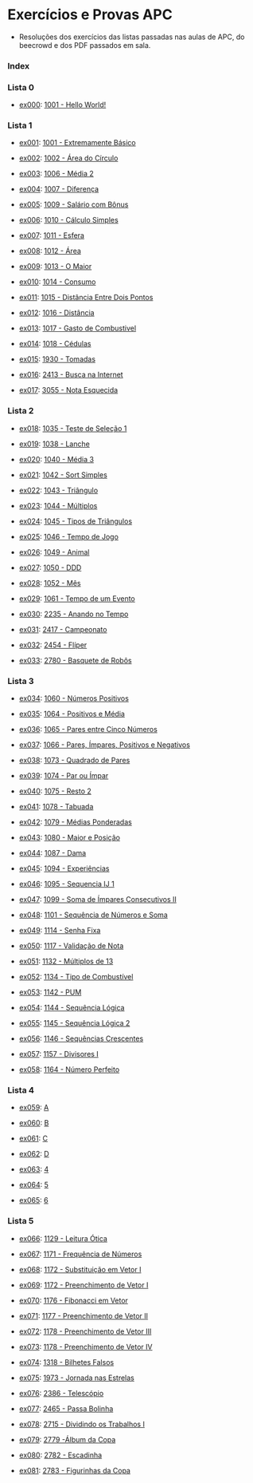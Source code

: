 # Exercícios e Provas APC

- Resoluções dos exercícios das listas passadas nas aulas de APC, do beecrowd e dos PDF passados em sala.

### Index

### Lista 0

- [ex000](ex000/ex000.c): [1001 - Hello World!](https://judge.beecrowd.com/pt/problems/view/1001)

### Lista 1

- [ex001](ex001/ex001.c): [1001 - Extremamente Básico](https://judge.beecrowd.com/pt/problems/view/1001)

- [ex002](ex002/ex002.c): [1002 - Área do Círculo](https://judge.beecrowd.com/pt/problems/view/1002)

- [ex003](ex003/ex003.c): [1006 - Média 2](https://judge.beecrowd.com/pt/problems/view/1006)

- [ex004](ex004/ex004.c): [1007 - Diferença](https://judge.beecrowd.com/pt/problems/view/1007)

- [ex005](ex005/ex005.c): [1009 - Salário com Bônus](https://judge.beecrowd.com/pt/problems/view/1009)

- [ex006](ex006/ex006.c): [1010 - Cálculo Simples](https://judge.beecrowd.com/pt/problems/view/1010)

- [ex007](ex007/ex007.c): [1011  - Esfera](https://judge.beecrowd.com/pt/problems/view/1011)

- [ex008](ex008/ex008.c): [1012 - Área](https://judge.beecrowd.com/pt/problems/view/1012)

- [ex009](ex009/ex009.c): [1013 - O Maior](https://judge.beecrowd.com/pt/problems/view/1013)

- [ex010](ex010/ex010.c): [1014 - Consumo](https://judge.beecrowd.com/pt/problems/view/1014)

- [ex011](ex011/ex011.c): [1015 - Distância Entre Dois Pontos](https://judge.beecrowd.com/pt/problems/view/1015)

- [ex012](ex012/ex012.c): [1016 - Distância](https://judge.beecrowd.com/pt/problems/view/1016)

- [ex013](ex013/ex013.c): [1017 - Gasto de Combustivel](https://judge.beecrowd.com/pt/problems/view/1017)

- [ex014](ex014/ex014.c): [1018 - Cédulas](https://judge.beecrowd.com/pt/problems/view/1018)

- [ex015](ex015/ex015.c): [1930 - Tomadas](https://judge.beecrowd.com/pt/problems/view/1930)

- [ex016](ex016/ex016.c): [2413 - Busca na Internet](https://judge.beecrowd.com/pt/problems/view/2413)

- [ex017](ex017/ex017.c): [3055 - Nota Esquecida](https://judge.beecrowd.com/pt/problems/view/3055)

### Lista 2

- [ex018](ex018/ex018.c): [1035 - Teste de Seleção 1](https://judge.beecrowd.com/pt/problems/view/1035)

- [ex019](ex019/ex019.c): [1038 - Lanche](https://judge.beecrowd.com/pt/problems/view/1038)

- [ex020](ex020/ex020.c): [1040 - Média 3](https://judge.beecrowd.com/pt/problems/view/1040)

- [ex021](ex021/ex021.c): [1042 - Sort Simples](https://judge.beecrowd.com/pt/problems/view/1042)

- [ex022](ex022/ex022.c): [1043 - Triângulo](https://judge.beecrowd.com/pt/problems/view/1043)

- [ex023](ex023/ex023.c): [1044 - Múltiplos](https://judge.beecrowd.com/pt/problems/view/1044)

- [ex024](ex024/ex024.c): [1045 - Tipos de Triângulos](https://judge.beecrowd.com/pt/problems/view/1045)

- [ex025](ex025/ex025.c): [1046 - Tempo de Jogo](https://judge.beecrowd.com/pt/problems/view/1046)

- [ex026](ex026/ex026.c): [1049 - Animal](https://judge.beecrowd.com/pt/problems/view/1049)

- [ex027](ex027/ex027.c): [1050 - DDD](https://judge.beecrowd.com/pt/problems/view/1050)

- [ex028](ex028/ex028.c): [1052 - Mês](https://judge.beecrowd.com/pt/problems/view/1052)

- [ex029](ex029/ex029.c): [1061 - Tempo de um Evento](https://judge.beecrowd.com/pt/problems/view/1061)

- [ex030](ex030/ex030.c): [2235 - Anando no Tempo](https://judge.beecrowd.com/pt/problems/view/2235)

- [ex031](ex031/ex031.c): [2417 - Campeonato](https://judge.beecrowd.com/pt/problems/view/2417)

- [ex032](ex032/ex032.c): [2454 - Flíper](https://judge.beecrowd.com/pt/problems/view/2454)

- [ex033](ex033/ex033.c): [2780 - Basquete de Robôs](https://judge.beecrowd.com/pt/problems/view/2780)

### Lista 3

- [ex034](ex034/ex034.c): [1060 - Números Positivos](https://judge.beecrowd.com/pt/problems/view/1060)

- [ex035](ex035/ex035.c): [1064 - Positivos e Média](https://judge.beecrowd.com/pt/problems/view/1064)

- [ex036](ex036/ex036.c): [1065 - Pares entre Cinco Números](https://judge.beecrowd.com/pt/problems/view/1065)

- [ex037](ex037/ex037.c): [1066 - Pares, Ímpares, Positivos e Negativos](https://judge.beecrowd.com/pt/problems/view/1066)

- [ex038](ex038/ex038.c): [1073 - Quadrado de Pares](https://judge.beecrowd.com/pt/problems/view/1073)

- [ex039](ex039/ex039.c): [1074 - Par ou  Ímpar](https://judge.beecrowd.com/pt/problems/view/1074)

- [ex040](ex040/ex040.c): [1075 - Resto 2](https://judge.beecrowd.com/pt/problems/view/1075)

- [ex041](ex041/ex041.c): [1078 - Tabuada](https://judge.beecrowd.com/pt/problems/view/1078)

- [ex042](ex042/ex042.c): [1079 - Médias Ponderadas](https://judge.beecrowd.com/pt/problems/view/1079)

- [ex043](ex043/ex043.c): [1080 - Maior e Posição](https://judge.beecrowd.com/pt/problems/view/1080)

- [ex044](ex044/ex044.c): [1087 - Dama](https://judge.beecrowd.com/pt/problems/view/1087)

- [ex045](ex045/ex045.c): [1094 - Experiências](https://judge.beecrowd.com/pt/problems/view/1094)

- [ex046](ex046/ex046.c): [1095 - Sequencia IJ 1](https://judge.beecrowd.com/pt/problems/view/1095)

- [ex047](ex047/ex047.c): [1099 - Soma de Ímpares Consecutivos II](https://judge.beecrowd.com/pt/problems/view/1099)

- [ex048](ex048/ex048.c): [1101 - Sequência de Números e Soma](https://judge.beecrowd.com/pt/problems/view/1101)

- [ex049](ex049/ex049.c): [1114 - Senha Fixa](https://judge.beecrowd.com/pt/problems/view/1114)

- [ex050](ex050/ex050.c): [1117 - Validação de Nota](https://judge.beecrowd.com/pt/problems/view/1117)

- [ex051](ex051/ex051.c): [1132 - Múltiplos de 13](https://judge.beecrowd.com/pt/problems/view/1132)

- [ex052](ex052/ex052.c): [1134 - Tipo de Combustível](https://judge.beecrowd.com/pt/problems/view/1134)

- [ex053](ex053/ex053.c): [1142 - PUM](https://judge.beecrowd.com/pt/problems/view/1142)

- [ex054](ex054/ex054.c): [1144 - Sequência Lógica](https://judge.beecrowd.com/pt/problems/view/1144)

- [ex055](ex055/ex055.c): [1145 - Sequência Lógica 2](https://judge.beecrowd.com/pt/problems/view/1145)

- [ex056](ex056/ex056.c): [1146 - Sequências Crescentes](https://judge.beecrowd.com/pt/problems/view/1146)

- [ex057](ex057/ex057.c): [1157 - Divisores I](https://judge.beecrowd.com/pt/problems/view/1157)

- [ex058](ex058/ex058.c): [1164 - Número Perfeito](https://judge.beecrowd.com/pt/problems/view/1164)

### Lista 4

- [ex059](ex059/ex059.c): [A](ex059/A.pdf)

- [ex060](ex060/ex060.c): [B](ex060/B.pdf)

- [ex061](ex061/ex061.c): [C](ex061/C.pdf)

- [ex062](ex062/ex062.c): [D](ex062/D.pdf)

- [ex063](ex063/ex063.c): [4](ex036/funcoes_ponteiros.pdf)

- [ex064](ex064/ex064.c): [5](ex036/funcoes_ponteiros.pdf)

- [ex065](ex065/ex065.c): [6](ex036/funcoes_ponteiros.pdf)

### Lista 5

- [ex066](ex066/ex066.c): [1129 - Leitura Ótica](https://judge.beecrowd.com/pt/problems/view/1129)

- [ex067](ex067/ex067.c): [1171 - Frequência de Números](https://judge.beecrowd.com/pt/problems/view/1171)

- [ex068](ex068/ex068.c): [1172 - Substituição em Vetor I](https://judge.beecrowd.com/pt/problems/view/1172)

- [ex069](ex069/ex069.c): [1172 - Preenchimento de Vetor I](https://judge.beecrowd.com/pt/problems/view/1172)

- [ex070](ex070/ex070.c): [1176 - Fibonacci em Vetor](https://judge.beecrowd.com/pt/problems/view/1176)

- [ex071](ex071/ex071.c): [1177 - Preenchimento de Vetor II](https://judge.beecrowd.com/pt/problems/view/1177)

- [ex072](ex072/ex072.c): [1178 - Preenchimento de Vetor III](https://judge.beecrowd.com/pt/problems/view/1178)

- [ex073](ex073/ex073.c): [1178 - Preenchimento de Vetor IV](https://judge.beecrowd.com/pt/problems/view/1178)

- [ex074](ex074/ex074.c): [1318 - Bilhetes Falsos](https://judge.beecrowd.com/pt/problems/view/1318)

- [ex075](ex075/ex075.c): [1973 - Jornada nas Estrelas](https://judge.beecrowd.com/pt/problems/view/1973)

- [ex076](ex076/ex076.c): [2386 - Telescópio](https://judge.beecrowd.com/pt/problems/view/2386)

- [ex077](ex077/ex077.c): [2465 - Passa Bolinha](https://judge.beecrowd.com/pt/problems/view/2465)

- [ex078](ex078/ex078.c): [2715 - Dividindo os Trabalhos I](https://judge.beecrowd.com/pt/problems/view/2715)

- [ex079](ex079/ex079.c): [2779 -Álbum da Copa](https://judge.beecrowd.com/pt/problems/view/2779)

- [ex080](ex080/ex080.c): [2782 - Escadinha](https://judge.beecrowd.com/pt/problems/view/2782)

- [ex081](ex081/ex081.c): [2783 - Figurinhas da Copa](https://judge.beecrowd.com/pt/problems/view/2783)
